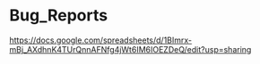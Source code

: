 # Bug_Reports
https://docs.google.com/spreadsheets/d/1BImrx-mBj_AXdhnK4TUrQnnAFNfg4jWt6IM6IOEZDeQ/edit?usp=sharing 
